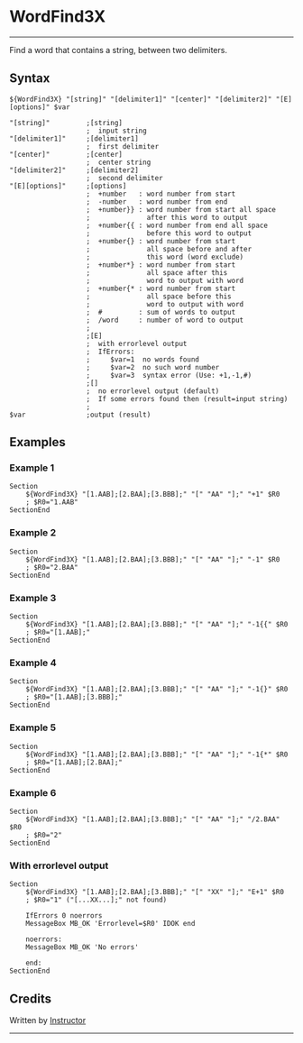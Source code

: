 # WordFind3X

---

Find a word that contains a string, between two delimiters.

## Syntax

	${WordFind3X} "[string]" "[delimiter1]" "[center]" "[delimiter2]" "[E][options]" $var

	"[string]"         ;[string]
	                   ;  input string
	"[delimiter1]"     ;[delimiter1]
	                   ;  first delimiter
	"[center]"         ;[center]
	                   ;  center string
	"[delimiter2]"     ;[delimiter2]
	                   ;  second delimiter
	"[E][options]"     ;[options]
	                   ;  +number   : word number from start
	                   ;  -number   : word number from end
	                   ;  +number}} : word number from start all space
	                   ;              after this word to output
	                   ;  +number{{ : word number from end all space
	                   ;              before this word to output
	                   ;  +number{} : word number from start
	                   ;              all space before and after
	                   ;              this word (word exclude)
	                   ;  +number*} : word number from start
	                   ;              all space after this
	                   ;              word to output with word
	                   ;  +number{* : word number from start
	                   ;              all space before this
	                   ;              word to output with word
	                   ;  #         : sum of words to output
	                   ;  /word     : number of word to output
	                   ;
	                   ;[E]
	                   ;  with errorlevel output
	                   ;  IfErrors:
	                   ;     $var=1  no words found
	                   ;     $var=2  no such word number
	                   ;     $var=3  syntax error (Use: +1,-1,#)
	                   ;[]
	                   ;  no errorlevel output (default)
	                   ;  If some errors found then (result=input string)
	                   ;
	$var               ;output (result)

## Examples

### Example 1

	Section
		${WordFind3X} "[1.AAB];[2.BAA];[3.BBB];" "[" "AA" "];" "+1" $R0
		; $R0="1.AAB"
	SectionEnd

### Example 2

	Section
		${WordFind3X} "[1.AAB];[2.BAA];[3.BBB];" "[" "AA" "];" "-1" $R0
		; $R0="2.BAA"
	SectionEnd

### Example 3

	Section
		${WordFind3X} "[1.AAB];[2.BAA];[3.BBB];" "[" "AA" "];" "-1{{" $R0
		; $R0="[1.AAB];"
	SectionEnd

### Example 4

	Section
		${WordFind3X} "[1.AAB];[2.BAA];[3.BBB];" "[" "AA" "];" "-1{}" $R0
		; $R0="[1.AAB];[3.BBB];"
	SectionEnd

### Example 5

	Section
		${WordFind3X} "[1.AAB];[2.BAA];[3.BBB];" "[" "AA" "];" "-1{*" $R0
		; $R0="[1.AAB];[2.BAA];"
	SectionEnd

### Example 6

	Section
		${WordFind3X} "[1.AAB];[2.BAA];[3.BBB];" "[" "AA" "];" "/2.BAA" $R0
		; $R0="2"
	SectionEnd

### With errorlevel output

	Section
		${WordFind3X} "[1.AAB];[2.BAA];[3.BBB];" "[" "XX" "];" "E+1" $R0
		; $R0="1" ("[...XX...];" not found)

		IfErrors 0 noerrors
		MessageBox MB_OK 'Errorlevel=$R0' IDOK end

		noerrors:
		MessageBox MB_OK 'No errors'

		end:
	SectionEnd

## Credits

Written by [Instructor][1]

---

[1]: http://nsis.sourceforge.net/User:Instructor